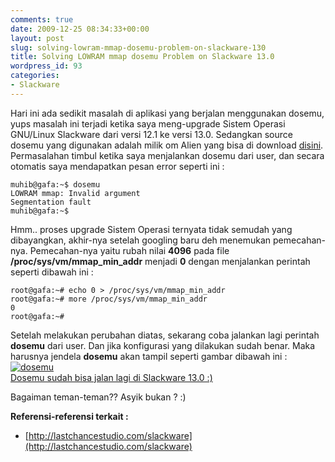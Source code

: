 ```yaml
---
comments: true
date: 2009-12-25 08:34:33+00:00
layout: post
slug: solving-lowram-mmap-dosemu-problem-on-slackware-130
title: Solving LOWRAM mmap dosemu Problem on Slackware 13.0
wordpress_id: 93
categories:
- Slackware
---
```


Hari ini ada sedikit masalah di aplikasi yang berjalan menggunakan dosemu, yups masalah ini terjadi ketika saya meng-upgrade Sistem Operasi GNU/Linux Slackware dari versi 12.1 ke versi 13.0. Sedangkan source dosemu yang digunakan adalah milik om Alien yang bisa di download [disini](http://connie.slackware.com/~alien/slackbuilds/dosemu/). Permasalahan timbul ketika saya menjalankan dosemu dari user, dan secara otomatis saya mendapatkan pesan error seperti ini :

    
    
    muhib@gafa:~$ dosemu
    LOWRAM mmap: Invalid argument
    Segmentation fault
    muhib@gafa:~$
    



Hmm.. proses upgrade Sistem Operasi ternyata tidak semudah yang dibayangkan, akhir-nya setelah googling baru deh menemukan pemecahan-nya. Pemecahan-nya yaitu rubah nilai **4096** pada file **/proc/sys/vm/mmap_min_addr** menjadi **0** dengan menjalankan perintah seperti dibawah ini :

    
    
    root@gafa:~# echo 0 > /proc/sys/vm/mmap_min_addr
    root@gafa:~# more /proc/sys/vm/mmap_min_addr
    0
    root@gafa:~#
    



Setelah melakukan perubahan diatas, sekarang coba jalankan lagi perintah **dosemu** dari user. Dan jika konfigurasi yang dilakukan sudah benar. Maka harusnya jendela **dosemu** akan tampil seperti gambar dibawah ini :
[![dosemu](http://farm5.static.flickr.com/4056/4212134737_4e806c2a23.jpg)  
Dosemu sudah bisa jalan lagi di Slackware 13.0 :) ](http://www.flickr.com/photos/10243554@N02/4212134737/)

Bagaiman teman-teman?? Asyik bukan ? :)

**Referensi-referensi terkait :**
- [http://lastchancestudio.com/slackware](http://lastchancestudio.com/slackware)
